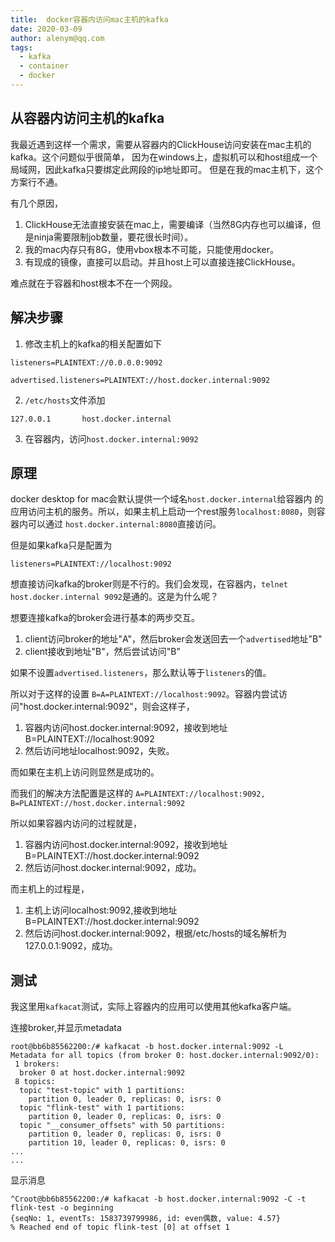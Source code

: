 ```yaml
---
title:  docker容器内访问mac主机的kafka
date: 2020-03-09
author: alenym@qq.com
tags: 
  - kafka
  - container
  - docker
---
```


## 从容器内访问主机的kafka ##

我最近遇到这样一个需求，需要从容器内的ClickHouse访问安装在mac主机的kafka。这个问题似乎很简单，
因为在windows上，虚拟机可以和host组成一个局域网，因此kafka只要绑定此网段的ip地址即可。
但是在我的mac主机下，这个方案行不通。

<!-- more -->

有几个原因，

1. ClickHouse无法直接安装在mac上，需要编译（当然8G内存也可以编译，但是ninja需要限制job数量，要花很长时间）。
2. 我的mac内存只有8G，使用vbox根本不可能，只能使用docker。
3. 有现成的镜像，直接可以启动。并且host上可以直接连接ClickHouse。

难点就在于容器和host根本不在一个网段。

## 解决步骤 ## 

1. 修改主机上的kafka的相关配置如下

```text
listeners=PLAINTEXT://0.0.0.0:9092

advertised.listeners=PLAINTEXT://host.docker.internal:9092
```

2. `/etc/hosts`文件添加

```text
127.0.0.1       host.docker.internal
```

3. 在容器内，访问`host.docker.internal:9092`


## 原理 ##  

docker desktop for mac会默认提供一个域名`host.docker.internal`给容器内
的应用访问主机的服务。所以，如果主机上启动一个rest服务`localhost:8080`，则容器内可以通过
`host.docker.internal:8080`直接访问。

但是如果kafka只是配置为
```
listeners=PLAINTEXT://localhost:9092
```
想直接访问kafka的broker则是不行的。我们会发现，在容器内，`telnet host.docker.internal 9092`是通的。这是为什么呢？

想要连接kafka的broker会进行基本的两步交互。

1. client访问broker的地址"A"，然后broker会发送回去一个`advertised`地址"B"
2. client接收到地址"B"，然后尝试访问"B"

如果不设置`advertised.listeners`，那么默认等于`listeners`的值。

所以对于这样的设置
`B=A=PLAINTEXT://localhost:9092`。容器内尝试访问"host.docker.internal:9092"，则会这样子，

1. 容器内访问host.docker.internal:9092，接收到地址B=PLAINTEXT://localhost:9092
2. 然后访问地址localhost:9092，失败。

而如果在主机上访问则显然是成功的。

而我们的解决方法配置是这样的
`A=PLAINTEXT://localhost:9092, B=PLAINTEXT://host.docker.internal:9092`

所以如果容器内访问的过程就是，

1. 容器内访问host.docker.internal:9092，接收到地址B=PLAINTEXT://host.docker.internal:9092
2. 然后访问host.docker.internal:9092，成功。

而主机上的过程是，

1. 主机上访问localhost:9092,接收到地址B=PLAINTEXT://host.docker.internal:9092
2. 然后访问host.docker.internal:9092，根据/etc/hosts的域名解析为127.0.0.1:9092，成功。



## 测试 ##

我这里用`kafkacat`测试，实际上容器内的应用可以使用其他kafka客户端。

连接broker,并显示metadata
```shell
root@bb6b85562200:/# kafkacat -b host.docker.internal:9092 -L
Metadata for all topics (from broker 0: host.docker.internal:9092/0):
 1 brokers:
  broker 0 at host.docker.internal:9092
 8 topics:
  topic "test-topic" with 1 partitions:
    partition 0, leader 0, replicas: 0, isrs: 0
  topic "flink-test" with 1 partitions:
    partition 0, leader 0, replicas: 0, isrs: 0
  topic "__consumer_offsets" with 50 partitions:
    partition 0, leader 0, replicas: 0, isrs: 0
    partition 10, leader 0, replicas: 0, isrs: 0
...
...
```

显示消息
```shell
^Croot@bb6b85562200:/# kafkacat -b host.docker.internal:9092 -C -t flink-test -o beginning
{seqNo: 1, eventTs: 1583739799986, id: even偶数, value: 4.57}
% Reached end of topic flink-test [0] at offset 1
```
